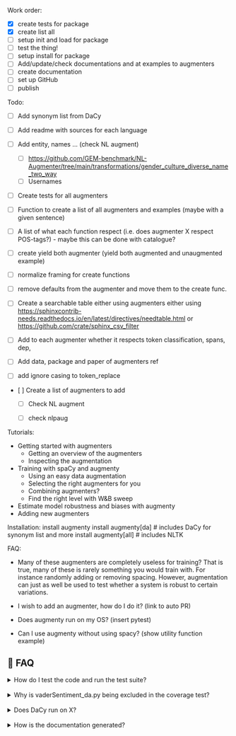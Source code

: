 
Work order:
- [x] create tests for package
- [x] create list all
- [ ] setup init and load for package
- [ ] test the thing!
- [ ] setup install for package
- [ ] Add/update/check documentations and at examples to augmenters
- [ ] create documentation
- [ ] set up GitHub
- [ ] publish

Todo:
- [ ] Add synonym list from DaCy
- [ ] Add readme with sources for each language
- [ ] Add entity, names ... (check NL augment)
  - [ ] https://github.com/GEM-benchmark/NL-Augmenter/tree/main/transformations/gender_culture_diverse_name_two_way
  - [ ] Usernames
- [ ] Create tests for all augmenters
- [ ] Function to create a list of all augmenters and examples (maybe with a given sentence)
- [ ] A list of what each function respect (i.e. does augmenter X respect POS-tags?) - maybe this can be done with catalogue?
- [ ] create yield both augmenter (yield both augmented and unaugmented example)
- [ ] normalize framing for create functions
- [ ] remove defaults from the augmenter and move them to the create func.
- [ ] Create a searchable table either using augmenters either using https://sphinxcontrib-needs.readthedocs.io/en/latest/directives/needtable.html or https://github.com/crate/sphinx_csv_filter
- [ ] Add to each augmenter whether it respects token classification, spans, dep,  
- [ ] Add data, package and paper of augmenters ref
- [ ] add ignore casing to token_replace


- [ ] Create a list of augmenters to add
  - [ ] Check NL augment
  - [ ] check nlpaug



Tutorials:
- Getting started with augmenters
  - Getting an overview of the augmenters
  - Inspecting the augmentation
- Training with spaCy and augmenty
  - Using an easy data augmentation
  - Selecting the right augmenters for you
  - Combining augmenters?
  - Find the right level with W&B sweep
- Estimate model robustness and biases with augmenty
- Adding new augmenters


Installation:
install augmenty
install augmenty[da]  # includes DaCy for synonym list and more
install augmenty[all] # includes NLTK 

FAQ:

- Many of these augmenters are completely useless for training?
That is true, many of these is rarely something you would train with. For instance randomly adding or removing spacing. However, augmentation can just as well be used to test whether a system is robust to certain variations.

- I wish to add an augmenter, how do I do it?
(link to auto PR)

- Does augmenty run on my OS?
(insert pytest)

- Can I use augmenty without using spacy?
(show utility function example)


## 🤔 FAQ


<details>
  <summary>How do I test the code and run the test suite?</summary>


DaCy comes with an extensive test suite. In order to run the tests, you'll usually want to clone the repository and build DaCy from the source. This will also install the required development dependencies and test utilities defined in the requirements.txt.


```
pip install -r requirements.txt
pip install pytest

python -m pytest
```

which will run all the test in the `dacy/tests` folder.

Specific tests can be run using:

```
python -m pytest dacy/tests/test_readability.py
```

**Code Coverage**
If you want to check code coverage you can run the following:
```
pip install pytest-cov

python -m pytest--cov=.
```


</details>

<br /> 

<details>
  <summary>Why is vaderSentiment_da.py being excluded in the coverage test?</summary>

  It is excluded as the functionality is intended to move to another repository called sentida2, which is currently under development.
  
</details>

<br /> 


<details>
  <summary>Does DaCy run on X?</summary>

  DaCy is intended to run on all major OS, this includes Windows (latest version), MacOS (Catalina) and the latest version of Linux (Ubuntu). Below you can see if DaCy passes its test suite for the system of interest. The first one indicated Linux. Please note these are only the systems DaCy is being actively tested on, if you run on a similar system (e.g. an earlier version of Linux) DaCy will likely run there as well.

| Operating System | Status                                                                                                                                                                                                                  |
| ---------------- | ----------------------------------------------------------------------------------------------------------------------------------------------------------------------------------------------------------------------- |
| Ubuntu (Latest)  | [![github actions pytest ubuntu](https://github.com/centre-for-humanities-computing/DaCy/actions/workflows/pytest-cov-comment.yml/badge.svg)](https://github.com/centre-for-humanities-computing/DaCy/actions/workflows/pytest-cov-comment.yml)     |
| MacOS (Catalina) | [![github actions pytest catalina](https://github.com/centre-for-humanities-computing/DaCy/actions/workflows/pytest_mac_catalina.yml/badge.svg)](https://github.com/centre-for-humanities-computing/DaCy/actions/workflows/pytest_mac_catalina.yml) |
| Windows (Latest) | [![github actions pytest windows](https://github.com/centre-for-humanities-computing/DaCy/actions/workflows/pytest_windows.yml/badge.svg)](https://github.com/centre-for-humanities-computing/DaCy/actions/workflows/pytest_windows.yml)            |

  
</details>

<br /> 

<details>
  <summary>How is the documentation generated?</summary>

  DaCy uses [sphinx](https://www.sphinx-doc.org/en/master/index.html) to generate documentation. It uses the [Furo](https://github.com/pradyunsg/furo) theme with a custom styling.

  To make the documentation you can run:
  
  ```
  # install sphinx, themes and extensions
  pip install sphinx furo sphinx-copybutton sphinxext-opengraph

  # generate html from documentations

  make -C docs html
  ```
  
</details>

 <br /> 